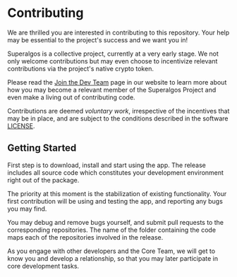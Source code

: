 # Contributing

We are thrilled you are interested in contributing to this repository. Your help may be essential to the project's success and we want you in! 

Superalgos is a collective project, currently at a very early stage. We not only welcome contributions but may even choose to incentivize relevant contributions via the project's native crypto token.

Please read the [Join the Dev Team]( https://superalgos.org/developers-join-dev-team.shtml) page in our website to learn more about how you may become a relevant member of the Superalgos Project and even make a living out of contributing code.

Contributions are deemed _voluntary work_, irrespective of the incentives that may be in place, and are subject to the conditions described in the software [LICENSE](https://github.com/Superalgos/DesktopApp/blob/master/LICENSE).

## Getting Started

First step is to download, install and start using the app. The release includes all source code which constitutes your development environment right out of the package.

The priority at this moment is the stabilization of existing functionality. Your first contribution will be using and testing the app, and reporting any bugs you may find.

You may debug and remove bugs yourself, and submit pull requests to the corresponding repositories. The name of the folder containing the code maps each of the repositories involved in the release.

As you engage with other developers and the Core Team, we will get to know you and develop a relationship, so that you may later participate in core development tasks.
